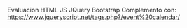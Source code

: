 Evaluacion HTML JS JQuery Bootstrap
Complemento con:
https://www.jqueryscript.net/tags.php?/event%20calendar/
